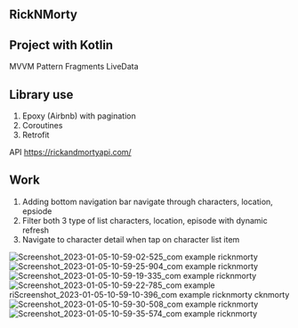 ## RickNMorty

## Project with Kotlin
MVVM Pattern
Fragments
LiveData

## Library use
1. Epoxy (Airbnb) with pagination
2. Coroutines
3. Retrofit

API https://rickandmortyapi.com/

## Work
1. Adding bottom navigation bar navigate through characters, location, epsiode
2. Filter both 3 type of list characters, location, episode with dynamic refresh
3. Navigate to character detail when tap on character list item

![Screenshot_2023-01-05-10-59-02-525_com example ricknmorty](https://user-images.githubusercontent.com/43128850/210699095-286e26db-cc90-4d6c-9dbc-b168ec5344c6.jpg)
![Screenshot_2023-01-05-10-59-25-904_com example ricknmorty](https://user-images.githubusercontent.com/43128850/210699102-f6733ed2-d156-4a91-ad4f-fc267728bd33.jpg)
![Screenshot_2023-01-05-10-59-19-335_com example ricknmorty](https://user-images.githubusercontent.com/43128850/210699108-0fb66fc5-a475-4d2b-a242-37eda968326d.jpg)
![Screenshot_2023-01-05-10-59-22-785_com example ri![Screenshot_2023-01-05-10-59-10-396_com example ricknmorty](https://user-images.githubusercontent.com/43128850/210699121-4ad19995-1238-49da-93d1-f1eacb54da37.jpg)
cknmorty](https://user-images.githubusercontent.com/43128850/210699113-7a7d81b7-b075-43cd-a4c7-363ea5e30c0e.jpg)
![Screenshot_2023-01-05-10-59-30-508_com example ricknmorty](https://user-images.githubusercontent.com/43128850/210699135-0bec3557-a045-4f1a-86ea-78fcf1e3d2a7.jpg)
![Screenshot_2023-01-05-10-59-35-574_com example ricknmorty](https://user-images.githubusercontent.com/43128850/210699141-f5d1c3d7-6a01-46e8-9ba8-4d4cc5629cfe.jpg)
